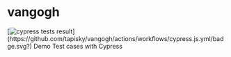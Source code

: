 # vangogh
[![cypress tests result](https://github.com/tapisky/vangogh/actions/workflows/cypress.js.yml/badge.svg?)](https://github.com/tapisky/vangogh/actions/workflows/cypress.js.yml/badge.svg?)
Demo Test cases with Cypress
